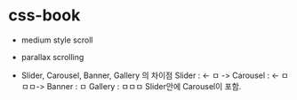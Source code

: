 # css-book
- medium style scroll
- parallax scrolling

- Slider, Carousel, Banner, Gallery 의 차이점
    Slider : <- ㅁ ->
    Carousel : <- ㅁㅁㅁ->
    Banner : ㅁ
    Gallery : ㅁㅁㅁ
    Slider안에 Carousel이 포함.

